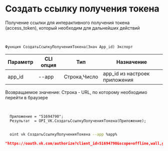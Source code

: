 ﻿---
sidebar_position: 1
---

# Создать ссылку получения токена
Получение ссылки для интерактивного получения токена (access_token), который необходим для дальнейших действий


<br/>


`Функция СоздатьСсылкуПолученияТокена(Знач App_id) Экспорт`

  | Параметр | CLI опция | Тип | Назначение |
  |-|-|-|-|
  | app_id | --app | Строка,Число | app_id из настроек приложения |

  
  Возвращаемое значение:   Строка - URL, по которому необходимо перейти в браузере 

<br/>




```bsl title="Пример кода"
  Приложение = "51694790";
  Результат  = OPI_VK.СоздатьСсылкуПолученияТокена(Приложение);
```
	


```sh title="Пример команды CLI"
    
  oint vk СоздатьСсылкуПолученияТокена --app %app%

```

```json title="Результат"
"https://oauth.vk.com/authorize?client_id=51694790&scope=offline,wall,groups,photos,stats,stories,ads,market,video&v=5.131&response_type=token&redirect_uri=https://api.vk.com/blank.html"
```
